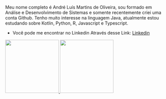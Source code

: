 Meu nome completo é André Luís Martins de Oliveira, sou formado em Análise e Desenvolvimento de Sistemas e somente recentemente criei uma conta Github.
Tenho muito interesse na linguagem Java, atualmente estou estudando sobre Kotlin, Python, R, Javascript e Typescript.
- Você pode me encontrar no Linkedin Através desse Link: <a href="https://www.linkedin.com/in/andr%C3%A9-lu%C3%ADs-martins-de-oliveira-b7a776178?lipi=urn%3Ali%3Apage%3Ad_flagship3_profile_view_base_contact_details%3BsfGtvd%2BvSae%2F3EcKbMnLJQ%3D%3D">Linkedin </a>


<div>
  <a href="https://github.com/almoliveira">
  <img height="170px" src="https://github-readme-stats.vercel.app/api?username=almoliveira&bg_color=30,e96443,904e95&title_color=fff&text_color=fff&border_radius=28"/>
  <img height="170px" src="https://github-readme-stats.vercel.app/api/top-langs/?username=almoliveira&layout=compact&langs_count=4&theme=jolly&border_radius=28"/>
  </a>
</div>

